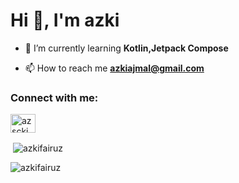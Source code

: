 <h1 >Hi 👋, I'm azki</h1>


- 🌱 I’m currently learning **Kotlin,Jetpack Compose**

- 📫 How to reach me **azkiajmal@gmail.com**

<h3 align="left">Connect with me:</h3>
<p align="left">
<a href="https://instagram.com/azscki" target="blank"><img align="center" src="https://raw.githubusercontent.com/rahuldkjain/github-profile-readme-generator/master/src/images/icons/Social/instagram.svg" alt="azscki" height="30" width="40" /></a>
</p>

<p>&nbsp;<img align="center" src="https://github-readme-stats.vercel.app/api?username=azkifairuz&show_icons=true&locale=en" alt="azkifairuz"/></p>
<p><img align="left" src="https://github-readme-stats.vercel.app/api/top-langs?username=azkifairuz&show_icons=true&locale=en&layout=compact" alt="azkifairuz" /></p>




